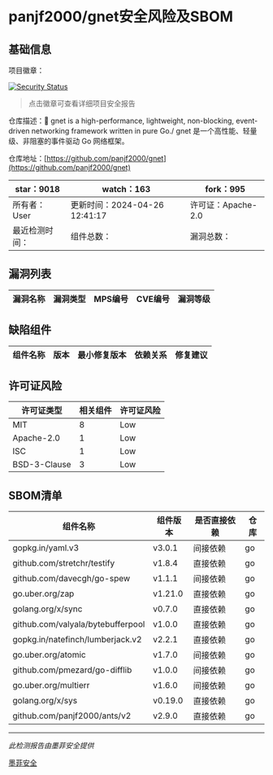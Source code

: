 # panjf2000/gnet安全风险及SBOM

## 基础信息

项目徽章：

[![Security Status](https://www.murphysec.com/platform3/v31/badge/1783924882430029824.svg)](https://www.murphysec.com/console/report/1783201427362476032/1783924882430029824)

> 点击徽章可查看详细项目安全报告

仓库描述：🚀 gnet is a high-performance, lightweight, non-blocking, event-driven networking framework written in pure Go./ gnet 是一个高性能、轻量级、非阻塞的事件驱动 Go 网络框架。

仓库地址：[https://github.com/panjf2000/gnet](https://github.com/panjf2000/gnet)

| star：9018 | watch：163 | fork：995 |
| ----------- | -------------- | ------------ |
| 所有者：User | 更新时间：2024-04-26 12:41:17 | 许可证：Apache-2.0 |
| 最近检测时间： | 组件总数： | 漏洞总数： |




## 漏洞列表

| 漏洞名称 | 漏洞类型 | MPS编号 | CVE编号 | 漏洞等级 |
| ------- | ------ | ------- | ------ | ----- |





## 缺陷组件

| 组件名称 | 版本 | 最小修复版本 | 依赖关系 | 修复建议 |
| -------- | ---- | ------------ | -------- | -------- |





## 许可证风险

| 许可证类型 | 相关组件 | 许可证风险 |
| ---------- | -------- | ---------- |
|MIT|8|Low|
|Apache-2.0|1|Low|
|ISC|1|Low|
|BSD-3-Clause|3|Low|




## SBOM清单

| 组件名称 | 组件版本 | 是否直接依赖 | 仓库 |
| -------- | -------- | ------------ | ---- |
|gopkg.in/yaml.v3|v3.0.1|间接依赖|go|
|github.com/stretchr/testify|v1.8.4|直接依赖|go|
|github.com/davecgh/go-spew|v1.1.1|间接依赖|go|
|go.uber.org/zap|v1.21.0|直接依赖|go|
|golang.org/x/sync|v0.7.0|直接依赖|go|
|github.com/valyala/bytebufferpool|v1.0.0|直接依赖|go|
|gopkg.in/natefinch/lumberjack.v2|v2.2.1|直接依赖|go|
|go.uber.org/atomic|v1.7.0|间接依赖|go|
|github.com/pmezard/go-difflib|v1.0.0|间接依赖|go|
|go.uber.org/multierr|v1.6.0|间接依赖|go|
|golang.org/x/sys|v0.19.0|直接依赖|go|
|github.com/panjf2000/ants/v2|v2.9.0|直接依赖|go|


------

*此检测报告由墨菲安全提供*

[墨菲安全](www.murphysec.com)